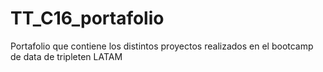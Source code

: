 # TT_C16_portafolio
Portafolio que contiene los distintos proyectos realizados en el bootcamp de data de tripleten LATAM

